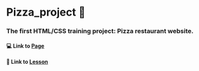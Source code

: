 # Pizza_project :pizza:

### The first HTML/CSS training project: Pizza restaurant website.
#### :computer: Link to [Page](https://marina-28.github.io/pizza_project/)
#### :orange_book: Link to [Lesson](https://www.youtube.com/watch?v=vd8qO3DCELo&t=1s)
